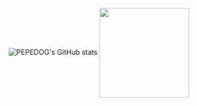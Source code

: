 <!--
**Hojip-Kim/Hojip-Kim** is a ✨ _special_ ✨ repository because its `README.md` (this file) appears on your GitHub profile.

Here are some ideas to get you started:

- 🔭 I’m currently working on ...
- 🌱 I’m currently learning ...
- 👯 I’m looking to collaborate on ...
- 🤔 I’m looking for help with ...
- 💬 Ask me about ...
- 📫 How to reach me: ...
- 😄 Pronouns: ...
- ⚡ Fun fact: ...
-->
<div align="center" style="display: flex; align-items: center; justify-content: center;">
  
![PEPEDOG's GitHub stats](https://github-readme-stats.vercel.app/api?username=Hojip-Kim&show_icons=true&theme=blue-green)
<a href="https://github.com/Hojip-Kim"><img align="center" style="height:180px" src="https://github-readme-stats.vercel.app/api/top-langs/?username=Hojip-Kim&layout=compact&theme=nord&hide_border=true" /></a> 

</div>
